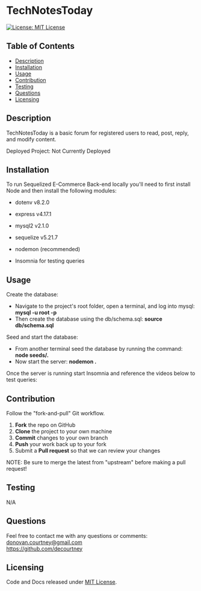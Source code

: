 # TechNotesToday

[![License: MIT License](https://img.shields.io/badge/License-MIT-blue.svg)](https://choosealicense.com/licenses/mit/)
  
## Table of Contents

* [Description](#description)
* [Installation](#installation)
* [Usage](#usage)
* [Contribution](#contribution)
* [Testing](#testing)
* [Questions](#questions)
* [Licensing](#licensing)

## Description

TechNotesToday is a basic forum for registered users to read, post, reply, and modify content.  

Deployed Project: Not Currently Deployed

<!-- <br>
  <div>  
      <img src="./assets/.png" target="_blank" alt="" style="max-width: 768px; display: block;" />  
  </div>
<br> -->

## Installation

To run Sequelized E-Commerce Back-end locally you'll need to first install Node and then install the following modules:

- dotenv    v8.2.0
- express   v4.17.1
- mysql2    v2.1.0
- sequelize v5.21.7
- nodemon (recommended)

- Insomnia for testing queries

## Usage

Create the database:
- Navigate to the project's root folder, open a terminal, and log into mysql: **mysql -u root -p**
- Then create the database using the db/schema.sql: **source db/schema.sql**

Seed and start the database:
- From another terminal seed the database by running the command: **node seeds/.**
- Now start the server: **nodemon .**

Once the server is running start Insomnia and reference the videos below to test queries:


## Contribution

Follow the "fork-and-pull" Git workflow.

  1. **Fork** the repo on GitHub
  2. **Clone** the project to your own machine
  3. **Commit** changes to your own branch
  4. **Push** your work back up to your fork
  5. Submit a **Pull request** so that we can review your changes

NOTE: Be sure to merge the latest from "upstream" before making a pull request!

## Testing
  
N/A

## Questions

Feel free to contact me with any questions or comments:  
<donovan.courtney@gmail.com>  
<https://github.com/decourtney>

## Licensing

Code and Docs released under [MIT License](https://choosealicense.com/licenses/mit/).

